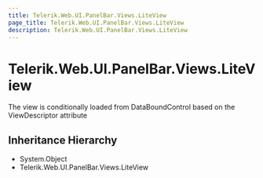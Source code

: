 ```yaml
---
title: Telerik.Web.UI.PanelBar.Views.LiteView
page_title: Telerik.Web.UI.PanelBar.Views.LiteView
description: Telerik.Web.UI.PanelBar.Views.LiteView
---
```


# Telerik.Web.UI.PanelBar.Views.LiteView

The view is conditionally loaded from DataBoundControl based on the ViewDescriptor attribute

## Inheritance Hierarchy

* System.Object
* Telerik.Web.UI.PanelBar.Views.LiteView


